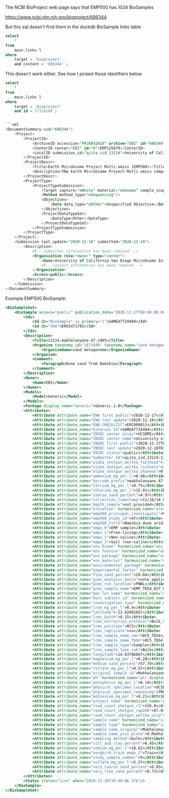 The NCBI BioProject web page says that EMP500 has 1024 BioSamples

https://www.ncbi.nlm.nih.gov/bioproject/686344

But this sql doesn't find them in the duckdb BioSample links table

```sql
select
	*
from
	main.links l
where
	target = 'bioproject'
	and content = '686344' ;
```

This doesn't work either. See how I picked those identifiers below.

```sql
select
	*
from
	main.links l
where
	target = 'bioproject'
	and id = 17124288 ;
```

```sql

```xml
<DocumentSummary uid="686344">
    <Project>
        <ProjectID>
            <ArchiveID accession="PRJEB42019" archive="EBI" id="686344"/>
            <CenterID center="EBI" id="0">ERP125879</CenterID>
            <LocalID submission_id="qiita_sid_13114">University of California San Diego Microbiome Initiative</LocalID>
        </ProjectID>
        <ProjectDescr>
            <Title>Earth Microbiome Project Multi-omics (EMP500)</Title>
            <Description>The Earth Microbiome Project Multi-omics component (EMP500) involves amplicon and shotgun metagenomic sequencing and metabolomic profiling of over five hundred microbial communities from diverse environments on our planet. We developed new protocols for shotgun metagenomic sequencing and assembly, with the goal of applying this workflow to a range of environmental samples, combined with metabolomic profiling. 16S, 18S, and ITS amplicon sequencing was done in addition. We acquired a set of &gt;500 fresh environmental samples across a range of habitats, with the help of the EMP network of collaborators. A biobank of frozen aliquots for all samples is maintained at UCSD (soil samples stored at the Pacific Northwest National Laboratory) for future methods testing and analysis.</Description>
        </ProjectDescr>
        <ProjectType>
            <ProjectTypeSubmission>
                <Target capture="eWhole" material="eGenome" sample_scope="eMonoisolate"/>
                <Method method_type="eSequencing"/>
                <Objectives>
                    <Data data_type="eOther">Unspecified Objective</Data>
                </Objectives>
                <ProjectDataTypeSet>
                    <DataType>Other</DataType>
                </ProjectDataTypeSet>
            </ProjectTypeSubmission>
        </ProjectType>
    </Project>
    <Submission last_update="2020-12-18" submitted="2020-12-18">
        <Description>
            <!-- Submitter information has been removed -->
            <Organization role="owner" type="center">
                <Name>University of California San Diego Microbiome Initiative</Name>
                <!-- Contact information has been removed -->
            </Organization>
            <Access>public</Access>
        </Description>
    </Submission>
</DocumentSummary>
```

Example EMP500 BioSample:

```xml
<BioSampleSet>
	<BioSample access="public" publication_date="2020-12-17T00:00:00.000" last_update="2021-08-23T00:27:46.000" submission_date="2020-12-20T10:49:06.376" id="17124288" accession="SAMEA7724404">
		<Ids>
			<Id db="BioSample" is_primary="1">SAMEA7724404</Id>
			<Id db="SRA">ERS5471781</Id>
		</Ids>
		<Description>
			<Title>13114.makhalanyane.47.s005</Title>
			<Organism taxonomy_id="1671699" taxonomy_name="sand metagenome">
				<OrganismName>sand metagenome</OrganismName>
			</Organism>
			<Comment>
				<Paragraph>Dune sand from Namibia</Paragraph>
			</Comment>
		</Description>
		<Owner>
			<Name>EBI</Name>
		</Owner>
		<Models>
			<Model>Generic</Model>
		</Models>
		<Package display_name="Generic">Generic.1.0</Package>
		<Attributes>
			<Attribute attribute_name="ENA first public">2020-12-17</Attribute>
			<Attribute attribute_name="ENA last update">2020-12-16</Attribute>
			<Attribute attribute_name="ENA-CHECKLIST">ERC000011</Attribute>
			<Attribute attribute_name="External Id">SAMEA7724404</Attribute>
			<Attribute attribute_name="INSDC center alias">UCSDMI</Attribute>
			<Attribute attribute_name="INSDC center name">University of California San Diego Microbiome Initiative</Attribute>
			<Attribute attribute_name="INSDC first public">2020-12-17T04:08:05Z</Attribute>
			<Attribute attribute_name="INSDC last update">2020-12-16T03:49:13Z</Attribute>
			<Attribute attribute_name="INSDC status">public</Attribute>
			<Attribute attribute_name="Submitter Id">qiita_sid_13114:13114.makhalanyane.47.s005</Attribute>
			<Attribute attribute_name="alpha_shotgun_woltka_faithspd">1.9567655166611075</Attribute>
			<Attribute attribute_name="alpha_shotgun_woltka_richness">2.0</Attribute>
			<Attribute attribute_name="alpha_shotgun_woltka_shannon">0.9910760598382222</Attribute>
			<Attribute attribute_name="ammonium_mg_per_l">0.48</Attribute>
			<Attribute attribute_name="barcode_prefix">makhalanyane.47.s005</Attribute>
			<Attribute attribute_name="calcium_mg_per_l">0.75</Attribute>
			<Attribute attribute_name="chloride_mg_per_l">15.91</Attribute>
			<Attribute attribute_name="coarse_sand_percent">4.97</Attribute>
			<Attribute attribute_name="collection_timestamp">11/16/14 0:00</Attribute>
			<Attribute attribute_name="depth_sample">not provided</Attribute>
			<Attribute attribute_name="elevation" harmonized_name="elev" display_name="elevation">380</Attribute>
			<Attribute attribute_name="emp500_principal_investigator">Makhalanyane</Attribute>
			<Attribute attribute_name="emp500_study_id">47</Attribute>
			<Attribute attribute_name="emp500_title">Namibia dune aridity gradient soils</Attribute>
			<Attribute attribute_name="empo_0">EMP sample</Attribute>
			<Attribute attribute_name="empo_1">Free-living</Attribute>
			<Attribute attribute_name="empo_2">Non-saline</Attribute>
			<Attribute attribute_name="empo_3">Soil (non-saline)</Attribute>
			<Attribute attribute_name="env biome" harmonized_name="env_broad_scale" display_name="broad-scale environmental context">tropical desert biome</Attribute>
			<Attribute attribute_name="env feature" harmonized_name="env_local_scale" display_name="local-scale environmental context">dune</Attribute>
			<Attribute attribute_name="env package" harmonized_name="env_package" display_name="environmental package">soil</Attribute>
			<Attribute attribute_name="env_material" harmonized_name="env_medium" display_name="environmental medium">desert sand</Attribute>
			<Attribute attribute_name="environmental_package" harmonized_name="env_package" display_name="environmental package">soil</Attribute>
			<Attribute attribute_name="experimental_factor" harmonized_name="experimental_factor" display_name="experimental factor">Aridity</Attribute>
			<Attribute attribute_name="fine_sand_percent">28.04</Attribute>
			<Attribute attribute_name="gcms_analysis_batch">note applicable</Attribute>
			<Attribute attribute_name="gcms_run_location">PNNL</Attribute>
			<Attribute attribute_name="gcms_sample_name">EMP_TDS4_027_GC</Attribute>
			<Attribute attribute_name="geo loc name" harmonized_name="geo_loc_name" display_name="geographic location">Namibia</Attribute>
			<Attribute attribute_name="host subject id" harmonized_name="host_subject_id" display_name="host subject id">TDS4</Attribute>
			<Attribute attribute_name="investigation type" harmonized_name="investigation_type" display_name="investigation type">metagenome</Attribute>
			<Attribute attribute_name="iron_mg_per_l">0.4</Attribute>
			<Attribute attribute_name="latitude">-23.82001667</Attribute>
			<Attribute attribute_name="lcms_batch">8.15</Attribute>
			<Attribute attribute_name="lcms_extraction_protocol">Bulk_Seed_PNNL</Attribute>
			<Attribute attribute_name="lcms_position">8C5</Attribute>
			<Attribute attribute_name="lcms_replicate">no</Attribute>
			<Attribute attribute_name="lcms_sample_name_cmn">8C5_TDS4</Attribute>
			<Attribute attribute_name="lcms_sample_name_fbmn">8C5_TDS4.mzML</Attribute>
			<Attribute attribute_name="lcms_sample_type">Sample</Attribute>
			<Attribute attribute_name="lcms_sample_type_sub">Bulk</Attribute>
			<Attribute attribute_name="longitude">14.83786667</Attribute>
			<Attribute attribute_name="magnesium_mg_per_l">0.28</Attribute>
			<Attribute attribute_name="medium_sand_percent">57.78</Attribute>
			<Attribute attribute_name="nitrate_mg_per_l">0.57</Attribute>
			<Attribute attribute_name="original sample id">Makhalanyane47.TDS4</Attribute>
			<Attribute attribute_name="ph" harmonized_name="ph" display_name="pH">7.1</Attribute>
			<Attribute attribute_name="phosphorus_mg_per_l">0.14</Attribute>
			<Attribute attribute_name="physical_specimen_location">UCSD Knight Lab Freezer I</Attribute>
			<Attribute attribute_name="physical_specimen_remaining">TRUE</Attribute>
			<Attribute attribute_name="potassium_mg_per_l">0.21</Attribute>
			<Attribute attribute_name="project name" harmonized_name="project_name" display_name="project name">Namibia dune aridity gradient</Attribute>
			<Attribute attribute_name="read_count_shotgun_r1">156.0</Attribute>
			<Attribute attribute_name="read_count_shotgun_rep200">67.0</Attribute>
			<Attribute attribute_name="read_count_shotgun_woltka_uniq">9.0</Attribute>
			<Attribute attribute_name="sample name" harmonized_name="sample_name" display_name="sample name">qiita_sid_13114:13114.makhalanyane.47.s005</Attribute>
			<Attribute attribute_name="sample type" harmonized_name="sample_type" display_name="sample type">soil</Attribute>
			<Attribute attribute_name="sample_name_original">Makhalanyane47.TDS4</Attribute>
			<Attribute attribute_name="sample_name_plus_plate">9.Makhalanyane46.TDS4</Attribute>
			<Attribute attribute_name="sampling method">bulk</Attribute>
			<Attribute attribute_name="silt_and_clay_percent">0.45</Attribute>
			<Attribute attribute_name="sodium_mg_per_l">18.62</Attribute>
			<Attribute attribute_name="songbird_train_empo_3">Train</Attribute>
			<Attribute attribute_name="study_sample_number">5</Attribute>
			<Attribute attribute_name="sulfate_mg_per_l">5.57</Attribute>
			<Attribute attribute_name="very_coarse_sand_percent">0.03</Attribute>
			<Attribute attribute_name="very_fine_sand_percent">8.73</Attribute>
		</Attributes>
		<Status status="live" when="2020-12-20T10:49:06.378"/>
	</BioSample>
</BioSampleSet>
```
